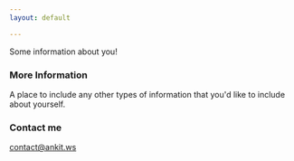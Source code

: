 ```yaml
---
layout: default

---
```


Some information about you!

### More Information

A place to include any other types of information that you'd like to include about yourself.

### Contact me

[contact@ankit.ws](mailto:contact@ankit.ws)
